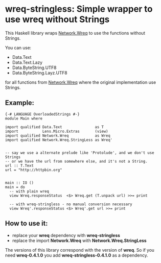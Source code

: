 # wreq-stringless: Simple wrapper to use wreq without Strings

This Haskell library wraps [Network.Wreq](http://hackage.haskell.org/package/wreq) to use the functions without Strings.

You can use:

- Data.Text
- Data.Text.Lazy
- Data.ByteString.UTF8
- Data.ByteString.Layz.UTF8

for all functions from [Network.Wreq](http://hackage.haskell.org/package/wreq) where the original implementation use Strings.



## Example:

    {-# LANGUAGE OverloadedStrings #-}
    module Main where
    
    import qualified Data.Text               as T
    import           Lens.Micro.Extras       (view)
    import qualified Network.Wreq            as Wreq
    import qualified Network.Wreq.StringLess as Wreq'
    
    
    -- say we use a alternate prelude like 'Protolude', and we don't use Strings
    -- or we have the url from somewhere else, and it's not a String.
    url :: T.Text
    url = "http://httpbin.org"


    main :: IO ()
    main = do
      -- with plain wreq 
      view Wreq.responseStatus  <$> Wreq.get (T.unpack url) >>= print
    
      -- with wreq-stringless - no manual conversion necessary
      view Wreq'.responseStatus <$> Wreq'.get url >>= print



## How to use it:

* replace your **wreq** dependency with **wreq-stringless**
* replace the import **Network.Wreq** with **Network.Wreq.StringLess**

The versions of this library correspond with the version of **wreq**.
So if you need **wreq-0.4.1.0** you add **wreq-stringless-0.4.1.0** as a dependency.
